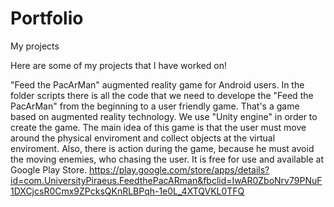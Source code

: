 # Portfolio
My projects

Here are some of my projects that I have worked on!

"Feed the PacArMan" augmented reality game for Android users.
In the folder scripts there is all the code that we need to develope the "Feed the PacArMan" from the beginning to a user friendly game.
That's a game based on augmented reality technology. We use "Unity engine" in order to create the game.
The main idea of this game is that the user must move around the physical enviroment and collect objects at the virtual enviroment. Also, there is action during the game, because he must avoid the moving enemies, who chasing the user. 
It is free for use and available at Google Play Store.
https://play.google.com/store/apps/details?id=com.UniversityPiraeus.FeedthePacARman&fbclid=IwAR0ZboNrv79PNuF1DXCjcsR0Cmx9ZPcksQKnRLBPqh-1e0L_4XTQVKL0TFQ
